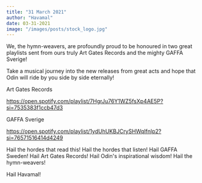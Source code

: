 ```yaml
---
title: "31 March 2021"
author: "Havamal"
date: 03-31-2021
image: "/images/posts/stock_logo.jpg"
---
```


We, the hymn-weavers, are profoundly proud to be honoured in two great playlists sent from ours truly Art Gates Records and the mighty GAFFA Sverige!

Take a musical journey into the new releases from great acts and hope that Odin will ride by you side by side eternally!

Art Gates Records

<https://open.spotify.com/playlist/7HgrJu76Y1WZ5fsXp4AE5P?si=7535383f1ccb47d3>

GAFFA Sverige

<https://open.spotify.com/playlist/1ydUhUKBJCrySHWqIfnlp2?si=76571516414d4249>

Hail the hordes that read this! Hail the hordes that listen! Hail GAFFA Sweden! Hail Art Gates Records! Hail Odin's inspirational wisdom! Hail the hymn-weavers!

Hail Havamal!